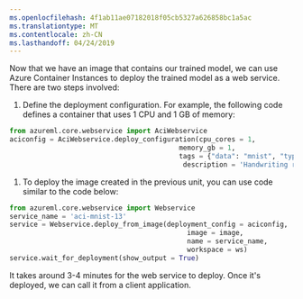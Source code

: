 ```yaml
---
ms.openlocfilehash: 4f1ab11ae07182018f05cb5327a626858bc1a5ac
ms.translationtype: MT
ms.contentlocale: zh-CN
ms.lasthandoff: 04/24/2019
---
```

Now that we have an image that contains our trained model, we can use Azure Container Instances to deploy the trained model as a web service. There are two steps involved:

1. Define the deployment configuration. For example, the following code defines a container that uses 1 CPU and 1 GB of memory:

```python
from azureml.core.webservice import AciWebservice
aciconfig = AciWebservice.deploy_configuration(cpu_cores = 1, 
                                          memory_gb = 1, 
                                          tags = {"data": "mnist", "type": "classification"}, 
                                           description = 'Handwriting recognition')
```

1. To deploy the image created in the previous unit, you can use code similar to the code below:

```python
from azureml.core.webservice import Webservice
service_name = 'aci-mnist-13'
service = Webservice.deploy_from_image(deployment_config = aciconfig,
                                            image = image,
                                            name = service_name,
                                            workspace = ws)
service.wait_for_deployment(show_output = True)
```

It takes around 3-4 minutes for the web service to deploy. Once it's deployed, we can call it from a client application.
